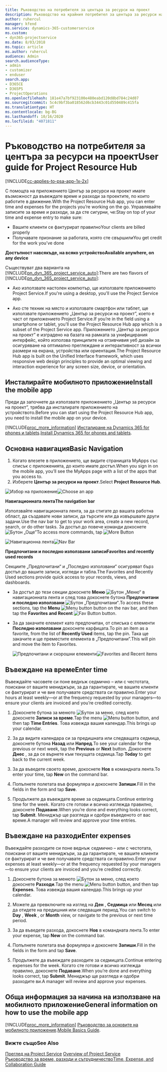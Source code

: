 ```yaml
---
title: Ръководство на потребителя за центъра за ресурси на проект
description: Ръководство на крайния потребител за центъра за ресурси на проект за Project Service
author: ruhercul
manager: kfend
ms.service: dynamics-365-customerservice
ms.custom:
- dyn365-projectservice
ms.date: 8/03/2018
ms.topic: article
ms.author: ruhercul
audience: Admin
search.audienceType:
- admin
- customizer
- enduser
search.app:
- D365CE
- D365PS
- ProjectOperations
ms.openlocfilehash: 181e47a7bf923100e480eabd120d8bd784c24d07
ms.sourcegitcommit: 5c4c9bf3ba018562d6cb3443c01d550489c415fa
ms.translationtype: HT
ms.contentlocale: bg-BG
ms.lasthandoff: 10/16/2020
ms.locfileid: "4071811"
---
```

# <a name="user-guide-for-project-resource-hub"></a><span data-ttu-id="034a3-103">Ръководство на потребителя за центъра за ресурси на проект</span><span class="sxs-lookup"><span data-stu-id="034a3-103">User guide for Project Resource Hub</span></span>

[!INCLUDE[cc-applies-to-psa-app-1x-2x](../includes/cc-applies-to-psa-app-1x-2x.md)]

<span data-ttu-id="034a3-104">С помощта на приложението Център за ресурси на проект имате възможност да въвеждате време и разходи за проектите, по които работите в движение.</span><span class="sxs-lookup"><span data-stu-id="034a3-104">With the Project Resource Hub app, you can enter time and expenses for the projects you’re working on the go.</span></span> <span data-ttu-id="034a3-105">Управлявайте записите за време и разходи, за да сте сигурни, че:</span><span class="sxs-lookup"><span data-stu-id="034a3-105">Stay on top of your time and expense entry to make sure:</span></span>

- <span data-ttu-id="034a3-106">Вашите клиенти се фактурират правилно</span><span class="sxs-lookup"><span data-stu-id="034a3-106">Your clients are billed properly</span></span>
- <span data-ttu-id="034a3-107">Получавате признание за работата, която сте свършили</span><span class="sxs-lookup"><span data-stu-id="034a3-107">You get credit for the work you’ve done</span></span>

<span data-ttu-id="034a3-108">**Достъпност навсякъде, на всяко устройство**</span><span class="sxs-lookup"><span data-stu-id="034a3-108">**Available anywhere, on any device**</span></span>

<span data-ttu-id="034a3-109">Съществуват два варианта на [!INCLUDE[pn_dyn_365_project_service_auto](../includes/pn-dyn-365-project-service-auto.md)]:</span><span class="sxs-lookup"><span data-stu-id="034a3-109">There are two flavors of [!INCLUDE[pn_dyn_365_project_service_auto](../includes/pn-dyn-365-project-service-auto.md)]:</span></span> 

- <span data-ttu-id="034a3-110">Ако използвате настолен компютър, ще използвате приложението Project Service.</span><span class="sxs-lookup"><span data-stu-id="034a3-110">If you're using a desktop, you'll use the Project Service app.</span></span> 

- <span data-ttu-id="034a3-111">Ако сте техник на място и използвате смартфон или таблет, ще използвате приложението „Център за ресурси на проект”, което е част от приложението Project Service.</span><span class="sxs-lookup"><span data-stu-id="034a3-111">If you’re in the field using a smartphone or tablet, you’ll use the Project Resource Hub app which is a subset of the Project Service  app.</span></span> <span data-ttu-id="034a3-112">Приложението „Център за ресурси на проект” е изградено на базата на рамката за унифицирания интерфейс, който използва принципите на отзивчивия уеб дизайн за осигуряване на оптимално преглеждане и интерактивност за всички размери на екрана, устройства или ориентация.</span><span class="sxs-lookup"><span data-stu-id="034a3-112">The Project Resource Hub app is built on the Unified Interface framework, which uses responsive web design principles to provide an optimal viewing and interaction experience for any screen size, device, or orientation.</span></span> 


## <a name="install-the-mobile-app"></a><span data-ttu-id="034a3-113">Инсталирайте мобилното приложение</span><span class="sxs-lookup"><span data-stu-id="034a3-113">Install the mobile app</span></span>
<span data-ttu-id="034a3-114">Преди да започнете да използвате приложението „Център за ресурси на проект”, трябва да инсталирате приложението на устройството.</span><span class="sxs-lookup"><span data-stu-id="034a3-114">Before you can start using the Project Resource Hub app, you need to install the mobile app on your device.</span></span> 

[!INCLUDE[proc_more_information](../includes/proc-more-information.md)] <span data-ttu-id="034a3-115">[Инсталиране на Dynamics 365 for phones и tablets](https://docs.microsoft.com/dynamics365/mobile-app/install-dynamics-365-for-phones-and-tablets).</span><span class="sxs-lookup"><span data-stu-id="034a3-115">[Install Dynamics 365 for phones and tablets](https://docs.microsoft.com/dynamics365/mobile-app/install-dynamics-365-for-phones-and-tablets).</span></span>

## <a name="basic-navigation"></a><span data-ttu-id="034a3-116">Основна навигация</span><span class="sxs-lookup"><span data-stu-id="034a3-116">Basic Navigation</span></span>
1.  <span data-ttu-id="034a3-117">Когато влезете в приложението, ще видите страницата MyApps със списък с приложенията, до които имате достъп.</span><span class="sxs-lookup"><span data-stu-id="034a3-117">When you sign in on the mobile app, you’ll see the MyApps page with a list of the apps that you access to.</span></span> 
2.  <span data-ttu-id="034a3-118">Изберете **Център за ресурси на проект**.</span><span class="sxs-lookup"><span data-stu-id="034a3-118">Select **Project Resource Hub**.</span></span>

<span data-ttu-id="034a3-119">![Избор на приложение](media/chooseApp_1.png "Избор на приложение")</span><span class="sxs-lookup"><span data-stu-id="034a3-119">![Choose an app](media/chooseApp_1.png "Choose an app")</span></span>

<span data-ttu-id="034a3-120">**Навигационната лента**</span><span class="sxs-lookup"><span data-stu-id="034a3-120">**The navigation bar**</span></span>

<span data-ttu-id="034a3-121">Използвайте навигационната лента, за да стигате до вашата работна област, да създавате нови записи, да търсите или да извършвате други задачи.</span><span class="sxs-lookup"><span data-stu-id="034a3-121">Use the nav bar to get to your work area, create a new record, search, or do other tasks.</span></span> <span data-ttu-id="034a3-122">За достъп до повече команди докоснете ![Бутон „Още”](media/MoreButton.png "Бутон „Повече”")</span><span class="sxs-lookup"><span data-stu-id="034a3-122">To access more commands, tap ![More Button](media/MoreButton.png "More Button")</span></span>

<span data-ttu-id="034a3-123">![Навигационна лента](media/NavBar_2.png "Лента за навигация")</span><span class="sxs-lookup"><span data-stu-id="034a3-123">![Nav Bar](media/NavBar_2.png "Nav Bar")</span></span>

<span data-ttu-id="034a3-124">**Предпочитани и последно използвани записи**</span><span class="sxs-lookup"><span data-stu-id="034a3-124">**Favorites and recently used records**</span></span>

<span data-ttu-id="034a3-125">Секциите „Предпочитани“ и „Последно използвани“ осигуряват бърз достъп до вашите записи, изгледи и табла.</span><span class="sxs-lookup"><span data-stu-id="034a3-125">The Favorites and Recently Used sections provide quick access to your records, views, and dashboards.</span></span> 

- <span data-ttu-id="034a3-126">За достъп до тези секции докоснете **Меню** ![Бутон „Меню“](media/MenuButton.png "Бутон за меню") в навигационната лента и след това докоснете бутона **Предпочитани и последно използвани** ![Бутон „Предпочитани“](media/FavButton.png "Бутон за предпочитани").</span><span class="sxs-lookup"><span data-stu-id="034a3-126">To access these sections, tap the **Menu** ![Menu button](media/MenuButton.png "Menu button") button on the nav bar, and then tap the **Favorites and Recent** ![Fav Button](media/FavButton.png "Fav Button") button.</span></span>

- <span data-ttu-id="034a3-127">За да закачите елемент като предпочитан, от списъка с елементи **Последно използвани** докоснете карфицата.</span><span class="sxs-lookup"><span data-stu-id="034a3-127">To pin an item as a favorite, from the list of **Recently Used** items, tap the pin.</span></span> <span data-ttu-id="034a3-128">Така ще закачите и ще преместите елемента в „Предпочитани”.</span><span class="sxs-lookup"><span data-stu-id="034a3-128">This will pin and move the item to Favorites.</span></span>

  <span data-ttu-id="034a3-129">![Предпочитани и скорошни елементи](media/Favs_3.png "Предпочитани и скорошни елементи")</span><span class="sxs-lookup"><span data-stu-id="034a3-129">![Favorites and Recent items](media/Favs_3.png "Favorites and Recent items")</span></span>
 
## <a name="enter-time"></a><span data-ttu-id="034a3-130">Въвеждане на време</span><span class="sxs-lookup"><span data-stu-id="034a3-130">Enter time</span></span>
<span data-ttu-id="034a3-131">Въвеждайте часовете си поне веднъж седмично – или с честотата, поискани от вашите мениджъри, за да гарантирате, че вашите клиенти се фактурират и че вие получавате средствата си правилно.</span><span class="sxs-lookup"><span data-stu-id="034a3-131">Enter your hours at least weekly—or at the frequency requested by your managers—to ensure your clients are invoiced and you’re credited correctly.</span></span>

1. <span data-ttu-id="034a3-132">Докоснете бутона за менюто ![Бутон за меню](media/MenuButton.png "Бутон за меню"), след което докоснете **Записи за време**.</span><span class="sxs-lookup"><span data-stu-id="034a3-132">Tap the menu ![Menu button](media/MenuButton.png "Menu button") button, and then tap **Time Entries**.</span></span> <span data-ttu-id="034a3-133">Това извежда вашия календар.</span><span class="sxs-lookup"><span data-stu-id="034a3-133">This brings up your calendar.</span></span>

2. <span data-ttu-id="034a3-134">За да видите календара си за предишната или следващата седмица, докоснете бутона **Назад** или **Напред**.</span><span class="sxs-lookup"><span data-stu-id="034a3-134">To see your calendar for the previous or next week, tap the **Previous** or **Next** button.</span></span> <span data-ttu-id="034a3-135">Докоснете **Днес** , за да се върнете към текущата седмица.</span><span class="sxs-lookup"><span data-stu-id="034a3-135">Tap **Today** to get back to the current week.</span></span>

3. <span data-ttu-id="034a3-136">За да въведете своето време, докоснете **Нов** в командната лента.</span><span class="sxs-lookup"><span data-stu-id="034a3-136">To enter your time, tap **New** on the command bar.</span></span> 

4. <span data-ttu-id="034a3-137">Попълнете полетата във формуляра и докоснете **Запиши**.</span><span class="sxs-lookup"><span data-stu-id="034a3-137">Fill in the fields in the form and tap **Save**.</span></span>

5. <span data-ttu-id="034a3-138">Продължете да въвеждате време за седмицата.</span><span class="sxs-lookup"><span data-stu-id="034a3-138">Continue entering time for the week.</span></span> <span data-ttu-id="034a3-139">Когато сте готови и всичко изглежда правилно, докоснете **Подаване**.</span><span class="sxs-lookup"><span data-stu-id="034a3-139">When you’re done and everything looks correct, tap **Submit**.</span></span> <span data-ttu-id="034a3-140">Мениджър ще разгледа и одобри въведеното от вас време.</span><span class="sxs-lookup"><span data-stu-id="034a3-140">A manager will review and approve your time entries.</span></span>

## <a name="enter-expenses"></a><span data-ttu-id="034a3-141">Въвеждане на разходи</span><span class="sxs-lookup"><span data-stu-id="034a3-141">Enter expenses</span></span> 
<span data-ttu-id="034a3-142">Въвеждайте разходите си поне веднъж седмично – или с честотата, поискани от вашите мениджъри, за да гарантирате, че вашите клиенти се фактурират и че вие получавате средствата си правилно.</span><span class="sxs-lookup"><span data-stu-id="034a3-142">Enter your expenses at least weekly—or at the frequency requested by your managers—to ensure your clients are invoiced and you’re credited correctly.</span></span>

1. <span data-ttu-id="034a3-143">Докоснете бутона за менюто ![Бутон за меню](media/MenuButton.png "Бутон за меню"), след което докоснете **Разходи**.</span><span class="sxs-lookup"><span data-stu-id="034a3-143">Tap the menu ![Menu button](media/MenuButton.png "Menu button") button, and then tap **Expenses**.</span></span> <span data-ttu-id="034a3-144">Това извежда вашия календар.</span><span class="sxs-lookup"><span data-stu-id="034a3-144">This brings up your calendar.</span></span>

2. <span data-ttu-id="034a3-145">Можете да превключите на изглед на **Ден** , **Седмица** или **Месец** или да отидете на предишния или следващия период.</span><span class="sxs-lookup"><span data-stu-id="034a3-145">You can switch to **Day** , **Week** , or **Month** view, or navigate to the previous or next time period.</span></span> 

3. <span data-ttu-id="034a3-146">За да въведете разхода, докоснете **Нов** в командната лента.</span><span class="sxs-lookup"><span data-stu-id="034a3-146">To enter your expense, tap **New** on the command bar.</span></span> 

4. <span data-ttu-id="034a3-147">Попълнете полетата във формуляра и докоснете **Запиши**.</span><span class="sxs-lookup"><span data-stu-id="034a3-147">Fill in the fields in the form and tap **Save**.</span></span>

5. <span data-ttu-id="034a3-148">Продължете да въвеждате разходите за седмицата.</span><span class="sxs-lookup"><span data-stu-id="034a3-148">Continue entering expenses for the week.</span></span> <span data-ttu-id="034a3-149">Когато сте готови и всичко изглежда правилно, докоснете **Подаване**.</span><span class="sxs-lookup"><span data-stu-id="034a3-149">When you’re done and everything looks correct, tap **Submit**.</span></span> <span data-ttu-id="034a3-150">Мениджър ще разгледа и одобри разходите ви.</span><span class="sxs-lookup"><span data-stu-id="034a3-150">A manager will review and approve your expenses.</span></span>

## <a name="general-information-on-how-to-use-the-mobile-app"></a><span data-ttu-id="034a3-151">Обща информация за начина на използване на мобилното приложение</span><span class="sxs-lookup"><span data-stu-id="034a3-151">General information on how to use the mobile app</span></span> 
[!INCLUDE[proc_more_information](../includes/proc-more-information.md)] <span data-ttu-id="034a3-152">[Ръководство за основите на мобилното приложение](https://docs.microsoft.com/dynamics365/mobile-app/dynamics-365-phones-tablets-users-guide).</span><span class="sxs-lookup"><span data-stu-id="034a3-152">[Mobile Basics Guide](https://docs.microsoft.com/dynamics365/mobile-app/dynamics-365-phones-tablets-users-guide).</span></span>

### <a name="see-also"></a><span data-ttu-id="034a3-153">Вижте също</span><span class="sxs-lookup"><span data-stu-id="034a3-153">See Also</span></span>  
 <span data-ttu-id="034a3-154">[Преглед на Project Service](../psa/overview.md) </span><span class="sxs-lookup"><span data-stu-id="034a3-154">[Overview of Project Service](../psa/overview.md) </span></span>  
 [<span data-ttu-id="034a3-155">Ръководство за време, разходи и сътрудничество</span><span class="sxs-lookup"><span data-stu-id="034a3-155">Time, Expense, and Collaboration Guide</span></span>](../psa/time-expense-collaboration-guide.md)   
 
